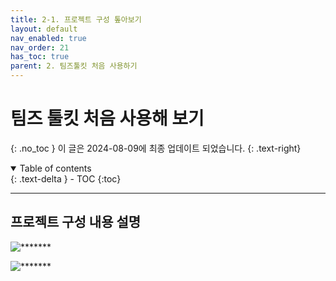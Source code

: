 ```yaml
---
title: 2-1. 프로젝트 구성 톺아보기
layout: default
nav_enabled: true
nav_order: 21
has_toc: true
parent: 2. 팀즈툴킷 처음 사용하기
---
```


# 팀즈 툴킷 처음 사용해 보기
{: .no_toc }
이 글은 2024-08-09에 최종 업데이트 되었습니다.
{: .text-right}

<details open markdown="block">
  <summary>
    Table of contents
  </summary>
  {: .text-delta }
- TOC
{:toc}
</details>

---


## 프로젝트 구성 내용 설명

![*******](../assets/20/21-01.png)


![*******](../assets/20/21-02.png)

